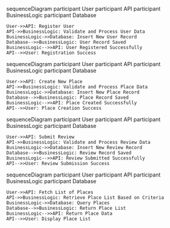 sequenceDiagram
    participant User
    participant API
    participant BusinessLogic
    participant Database

    User->>API: Register User
    API->>BusinessLogic: Validate and Process User Data
    BusinessLogic->>Database: Insert New User Record
    Database-->>BusinessLogic: User Record Saved
    BusinessLogic-->>API: User Registered Successfully
    API-->>User: Registration Success

sequenceDiagram
    participant User
    participant API
    participant BusinessLogic
    participant Database

    User->>API: Create New Place
    API->>BusinessLogic: Validate and Process Place Data
    BusinessLogic->>Database: Insert New Place Record
    Database-->>BusinessLogic: Place Record Saved
    BusinessLogic-->>API: Place Created Successfully
    API-->>User: Place Creation Success

sequenceDiagram
    participant User
    participant API
    participant BusinessLogic
    participant Database

    User->>API: Submit Review
    API->>BusinessLogic: Validate and Process Review Data
    BusinessLogic->>Database: Insert New Review Record
    Database-->>BusinessLogic: Review Record Saved
    BusinessLogic-->>API: Review Submitted Successfully
    API-->>User: Review Submission Success

sequenceDiagram
    participant User
    participant API
    participant BusinessLogic
    participant Database

    User->>API: Fetch List of Places
    API->>BusinessLogic: Retrieve Place List Based on Criteria
    BusinessLogic->>Database: Query Places
    Database-->>BusinessLogic: Return Place List
    BusinessLogic-->>API: Return Place Data
    API-->>User: Display Place List
